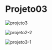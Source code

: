 # Projeto03

![projeto3](https://user-images.githubusercontent.com/59376552/75190976-3bb53700-5730-11ea-9606-202138ff8f7d.PNG)

![projeto2-2](https://user-images.githubusercontent.com/59376552/75190977-3c4dcd80-5730-11ea-824e-5586edf28e3c.PNG)

![projeto3-1](https://user-images.githubusercontent.com/59376552/75190979-3d7efa80-5730-11ea-96fa-2c3a2d9bbfd9.PNG)
